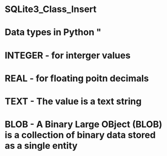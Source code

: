 # SQLite3_Class_Insert


# Data types in Python "
# INTEGER - for interger values 
# REAL - for floating poitn decimals 
# TEXT - The value is a text string 
# BLOB - A Binary Large OBject (BLOB) is a collection of binary data stored as a single entity
